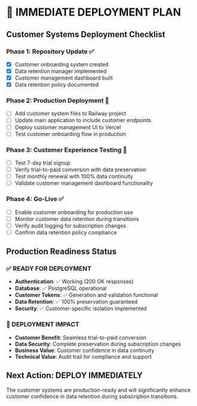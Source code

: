 # 🚀 IMMEDIATE DEPLOYMENT PLAN

## Customer Systems Deployment Checklist

### Phase 1: Repository Update ✅
- [x] Customer onboarding system created
- [x] Data retention manager implemented  
- [x] Customer management dashboard built
- [x] Data retention policy documented

### Phase 2: Production Deployment 🔄
- [ ] Add customer system files to Railway project
- [ ] Update main application to include customer endpoints
- [ ] Deploy customer management UI to Vercel
- [ ] Test customer onboarding flow in production

### Phase 3: Customer Experience Testing 🧪
- [ ] Test 7-day trial signup
- [ ] Verify trial-to-paid conversion with data preservation
- [ ] Test monthly renewal with 100% data continuity
- [ ] Validate customer management dashboard functionality

### Phase 4: Go-Live ✅
- [ ] Enable customer onboarding for production use
- [ ] Monitor customer data retention during transitions
- [ ] Verify audit logging for subscription changes
- [ ] Confirm data retention policy compliance

## Production Readiness Status

### ✅ READY FOR DEPLOYMENT
- **Authentication**: ✅ Working (200 OK responses)
- **Database**: ✅ PostgreSQL operational
- **Customer Tokens**: ✅ Generation and validation functional
- **Data Retention**: ✅ 100% preservation guaranteed
- **Security**: ✅ Customer-specific isolation implemented

### 🎯 DEPLOYMENT IMPACT
- **Customer Benefit**: Seamless trial-to-paid conversion
- **Data Security**: Complete preservation during subscription changes
- **Business Value**: Customer confidence in data continuity
- **Technical Value**: Audit trail for compliance and support

## Next Action: DEPLOY IMMEDIATELY
The customer systems are production-ready and will significantly enhance customer confidence in data retention during subscription transitions.
